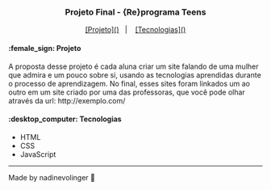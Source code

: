 <h3 align="center"> 
	Projeto Final - {Re}programa Teens
</h3>
<p align="center"> 
  <a href="#woman_technologist-project">[Projeto]()</a>&nbsp;&nbsp;&nbsp;|&nbsp;&nbsp;&nbsp;
  <a href="#mag_right-technologies">[Tecnologias]()</a>

</p>
<h4>:female_sign: Projeto </h4>

<p> A proposta desse projeto é cada aluna criar um site falando de uma mulher que admira e um pouco sobre si, usando as tecnologias aprendidas durante o processo de aprendizagem. No final, esses sites foram linkados um ao outro em um site criado por uma das professoras, que você pode olhar através da url: http://exemplo.com/
</p>
<h4>:desktop_computer: Tecnologias </h4>

- HTML
- CSS
- JavaScript

  
---
Made by nadinevolinger :crescent_moon:
